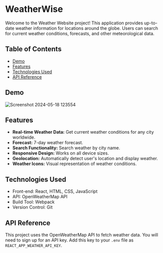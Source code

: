# WeatherWise

Welcome to the Weather Website project! This application provides up-to-date weather information for locations around the globe. Users can search for current weather conditions, forecasts, and other meteorological data.

## Table of Contents

- [Demo](#demo)
- [Features](#features)
- [Technologies Used](#technologies-used)
- [API Reference](#api-reference)

## Demo

![Screenshot 2024-05-18 123554](https://github.com/payalsahu1303/WeatherWise/assets/141853271/0ba229b3-04c9-43d6-b3f2-cd616b44342d)


## Features

- **Real-time Weather Data:** Get current weather conditions for any city worldwide.
- **Forecast:** 7-day weather forecast.
- **Search Functionality:** Search weather by city name.
- **Responsive Design:** Works on all device sizes.
- **Geolocation:** Automatically detect user's location and display weather.
- **Weather Icons:** Visual representation of weather conditions.

## Technologies Used

- Front-end: React, HTML, CSS, JavaScript
- API: OpenWeatherMap API
- Build Tool: Webpack
- Version Control: Git

## API Reference

This project uses the OpenWeatherMap API to fetch weather data. You will need to sign up for an API key. Add this key to your `.env` file as `REACT_APP_WEATHER_API_KEY`.




